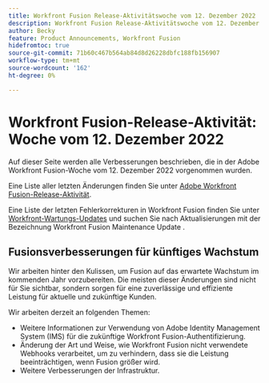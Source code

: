 ```yaml
---
title: Workfront Fusion Release-Aktivitätswoche vom 12. Dezember 2022
description: Workfront Fusion Release-Aktivitätswoche vom 12. Dezember 2022
author: Becky
feature: Product Announcements, Workfront Fusion
hidefromtoc: true
source-git-commit: 71b60c467b564ab84d8d26228dbfc188fb156907
workflow-type: tm+mt
source-wordcount: '162'
ht-degree: 0%

---
```


# Workfront Fusion-Release-Aktivität: Woche vom 12. Dezember 2022

Auf dieser Seite werden alle Verbesserungen beschrieben, die in der Adobe Workfront Fusion-Woche vom 12. Dezember 2022 vorgenommen wurden.

Eine Liste aller letzten Änderungen finden Sie unter [Adobe Workfront Fusion-Release-Aktivität](../../../product-announcements/product-releases/fusion-release-activity/fusion-release-activity.md).

Eine Liste der letzten Fehlerkorrekturen in Workfront Fusion finden Sie unter [Workfront-Wartungs-Updates](https://experienceleague.adobe.com/docs/workfront-known-issues/releases/current-updates.html) und suchen Sie nach Aktualisierungen mit der Bezeichnung Workfront Fusion Maintenance Update .

## Fusionsverbesserungen für künftiges Wachstum

Wir arbeiten hinter den Kulissen, um Fusion auf das erwartete Wachstum im kommenden Jahr vorzubereiten. Die meisten dieser Änderungen sind nicht für Sie sichtbar, sondern sorgen für eine zuverlässige und effiziente Leistung für aktuelle und zukünftige Kunden.


Wir arbeiten derzeit an folgenden Themen:

* Weitere Informationen zur Verwendung von Adobe Identity Management System (IMS) für die zukünftige Workfront Fusion-Authentifizierung.
* Änderung der Art und Weise, wie Workfront Fusion nicht verwendete Webhooks verarbeitet, um zu verhindern, dass sie die Leistung beeinträchtigen, wenn Fusion größer wird.
* Weitere Verbesserungen der Infrastruktur.
